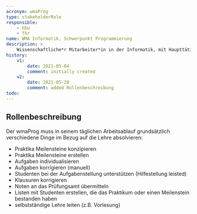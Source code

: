 ```yaml
---
acronym: wmaProg
type: stakeholderRole
responsible: 
    - hbu
    - fkr
name: WMA Informatik, Schwerpunkt Programmierung
description: >
    Wissenschaftliche*r Mitarbeiter*in in der Informatik, mit Haupttätigkeitsfeld in der Lehre (Programmieren)
history:
    v1:
        date: 2021-05-04
        comment: initially created
    v2:
        date: 2021-05-28
        comment: added Rollenbeschreibung    
todo: 
---
```


## Rollenbeschreibung

Der wmaProg muss in seinem täglichen Arbeitsablauf grundsätzlich verschiedene Dinge im Bezug auf die Lehre absolvieren:

* Praktika Meilensteine konzipieren
* Praktika Meilensteine erstellen
* Aufgaben individualisieren
* Aufgaben korrigieren (manuell)
* Studenten bei der Aufgabenstellung unterstützen (Hilfestellung leisted)
* Klausuren korrigieren
* Noten an das Prüfungsamt übermitteln
* Listen mit Studenten erstellen, die das Praktikum oder einen Meilenstein bestanden haben
* selbstständige Lehre leiten (z.B. Vorlesung)



